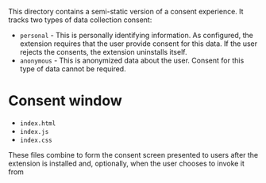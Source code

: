 This directory contains a semi-static version of a consent experience. It tracks two types of data collection consent:

- `personal` -
  This is personally identifying information.
  As configured, the extension requires that the user provide consent for this data.
  If the user rejects the consents, the extension uninstalls itself.
- `anonymous` -
  This is anonymized data about the user.
  Consent for this type of data cannot be required.

# Consent window

- `index.html`
- `index.js`
- `index.css`

These files combine to form the consent screen presented to users after the extension is installed and, optionally, when the user chooses to invoke it from
